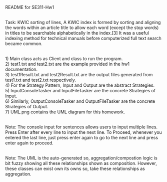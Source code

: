 README for SE311-Hw1

<br/>Task: KWIC sorting of lines, A KWIC index is formed by sorting and aligning the words within an article title to allow each word (except the stop words) in titles to be searchable alphabetically in the index.[3] It was a useful indexing method for technical manuals before computerized full text search became common.
  
<br/>1) Main class acts as Client and class to run the program.
<br/>2) test1.txt and test2.txt are the example provided in the hw1 documentation.
<br/>3) test1Result.txt and test2Result.txt are the output files generated from test1.txt
and test2.txt respectively.
<br/>4) For the Strategy Pattern, Input and Output are the abstract Strategies.
<br/>5) InputConsoleTasker and InputFileTasker are the concrete Strategies of Input.
<br/>6) Similarly, OutputConsoleTasker and OutputFileTasker are the concrete Strategies of Output.
<br/>7) UML.png contains the UML diagram for this homework.

<br/>Note: The console input for sentences allows users to input multiple lines. Press Enter after
every line to input the next line. To Proceed, whenever you entered the last line, just press 
enter again to go to the next line and press enter again to proceed. 

<br/>Note: The UML is the auto-generated so, aggregation/compostion logic is bit fuzzy showing all
these relationships shown as composition. However, these classes can exist own its owns so, 
take these relationships as aggregation.

  